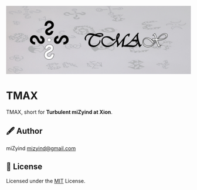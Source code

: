 ![TMAX](https://github.com/miZyind/tmax/blob/assets/tmax-logo.jpg)

# TMAX

TMAX, short for **Turbulent miZyind at Xion**.

## 🖋 Author

miZyind <mizyind@gmail.com>

## 📇 License

Licensed under the [MIT](LICENSE) License.
